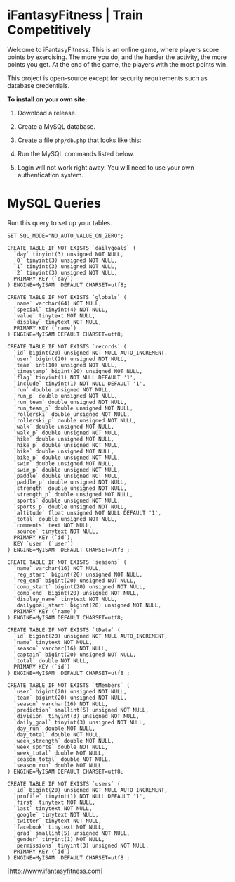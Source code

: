 iFantasyFitness | Train Competitively
===============
Welcome to iFantasyFitness. This is an online game, where players score points by exercising. The more you do, and the harder the activity, the more points you get. At the end of the game, the players with the most points win.

This project is open-source except for security requirements such as database credentials.

**To install on your own site:**

1. Download a release.
2. Create a MySQL database.
3. Create a file `php/db.php` that looks like this:

    <?php
    # Database Access Credentials - DO NOT share or commit elsewhere.
    $db = mysqli_connect(HOSTNAME, USERNAME, PASSWORD, DATABASE);
    ?>

4. Run the MySQL commands listed below.
5. Login will not work right away. You will need to use your own authentication system.

MySQL Queries
=============
Run this query to set up your tables.

	SET SQL_MODE="NO_AUTO_VALUE_ON_ZERO";
	
	CREATE TABLE IF NOT EXISTS `dailygoals` (
	  `day` tinyint(3) unsigned NOT NULL,
	  `0` tinyint(3) unsigned NOT NULL,
	  `1` tinyint(3) unsigned NOT NULL,
	  `2` tinyint(3) unsigned NOT NULL,
	  PRIMARY KEY (`day`)
	) ENGINE=MyISAM  DEFAULT CHARSET=utf8;
	
	CREATE TABLE IF NOT EXISTS `globals` (
	  `name` varchar(64) NOT NULL,
	  `special` tinyint(4) NOT NULL,
	  `value` tinytext NOT NULL,
	  `display` tinytext NOT NULL,
	  PRIMARY KEY (`name`)
	) ENGINE=MyISAM DEFAULT CHARSET=utf8;
	
	CREATE TABLE IF NOT EXISTS `records` (
	  `id` bigint(20) unsigned NOT NULL AUTO_INCREMENT,
	  `user` bigint(20) unsigned NOT NULL,
	  `team` int(10) unsigned NOT NULL,
	  `timestamp` bigint(20) unsigned NOT NULL,
	  `flag` tinyint(1) NOT NULL DEFAULT '1',
	  `include` tinyint(1) NOT NULL DEFAULT '1',
	  `run` double unsigned NOT NULL,
	  `run_p` double unsigned NOT NULL,
	  `run_team` double unsigned NOT NULL,
	  `run_team_p` double unsigned NOT NULL,
	  `rollerski` double unsigned NOT NULL,
	  `rollerski_p` double unsigned NOT NULL,
	  `walk` double unsigned NOT NULL,
	  `walk_p` double unsigned NOT NULL,
	  `hike` double unsigned NOT NULL,
	  `hike_p` double unsigned NOT NULL,
	  `bike` double unsigned NOT NULL,
	  `bike_p` double unsigned NOT NULL,
	  `swim` double unsigned NOT NULL,
	  `swim_p` double unsigned NOT NULL,
	  `paddle` double unsigned NOT NULL,
	  `paddle_p` double unsigned NOT NULL,
	  `strength` double unsigned NOT NULL,
	  `strength_p` double unsigned NOT NULL,
	  `sports` double unsigned NOT NULL,
	  `sports_p` double unsigned NOT NULL,
	  `altitude` float unsigned NOT NULL DEFAULT '1',
	  `total` double unsigned NOT NULL,
	  `comments` text NOT NULL,
	  `source` tinytext NOT NULL,
	  PRIMARY KEY (`id`),
	  KEY `user` (`user`)
	) ENGINE=MyISAM  DEFAULT CHARSET=utf8 ;
	
	CREATE TABLE IF NOT EXISTS `seasons` (
	  `name` varchar(16) NOT NULL,
	  `reg_start` bigint(20) unsigned NOT NULL,
	  `reg_end` bigint(20) unsigned NOT NULL,
	  `comp_start` bigint(20) unsigned NOT NULL,
	  `comp_end` bigint(20) unsigned NOT NULL,
	  `display_name` tinytext NOT NULL,
	  `dailygoal_start` bigint(20) unsigned NOT NULL,
	  PRIMARY KEY (`name`)
	) ENGINE=MyISAM DEFAULT CHARSET=utf8;
	
	CREATE TABLE IF NOT EXISTS `tData` (
	  `id` bigint(20) unsigned NOT NULL AUTO_INCREMENT,
	  `name` tinytext NOT NULL,
	  `season` varchar(16) NOT NULL,
	  `captain` bigint(20) unsigned NOT NULL,
	  `total` double NOT NULL,
	  PRIMARY KEY (`id`)
	) ENGINE=MyISAM  DEFAULT CHARSET=utf8 ;
	
	CREATE TABLE IF NOT EXISTS `tMembers` (
	  `user` bigint(20) unsigned NOT NULL,
	  `team` bigint(20) unsigned NOT NULL,
	  `season` varchar(16) NOT NULL,
	  `prediction` smallint(5) unsigned NOT NULL,
	  `division` tinyint(3) unsigned NOT NULL,
	  `daily_goal` tinyint(3) unsigned NOT NULL,
	  `day_run` double NOT NULL,
	  `day_total` double NOT NULL,
	  `week_strength` double NOT NULL,
	  `week_sports` double NOT NULL,
	  `week_total` double NOT NULL,
	  `season_total` double NOT NULL,
	  `season_run` double NOT NULL
	) ENGINE=MyISAM DEFAULT CHARSET=utf8;
	
	CREATE TABLE IF NOT EXISTS `users` (
	  `id` bigint(20) unsigned NOT NULL AUTO_INCREMENT,
	  `profile` tinyint(1) NOT NULL DEFAULT '1',
	  `first` tinytext NOT NULL,
	  `last` tinytext NOT NULL,
	  `google` tinytext NOT NULL,
	  `twitter` tinytext NOT NULL,
	  `facebook` tinytext NOT NULL,
	  `grad` smallint(5) unsigned NOT NULL,
	  `gender` tinyint(1) NOT NULL,
	  `permissions` tinyint(3) unsigned NOT NULL,
	  PRIMARY KEY (`id`)
	) ENGINE=MyISAM  DEFAULT CHARSET=utf8 ;

[http://www.ifantasyfitness.com]